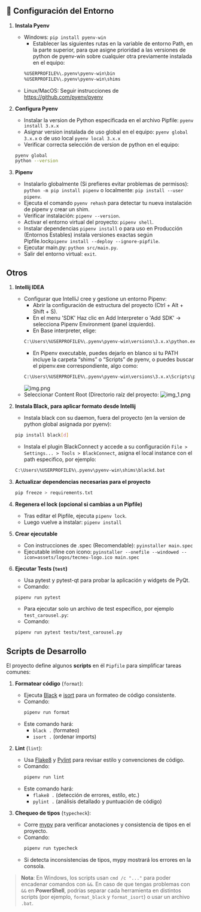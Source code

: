 ## 🚀 Configuración del Entorno

1. **Instala Pyenv**
    - Windows: `pip install pyenv-win`
      - Establecer las siguientes rutas en la variable de entorno Path, en la parte superior, para que asigne prioridad a las versiones de python de pyenv-win sobre cualquier otra previamente instalada en el equipo:
      ```bash
      %USERPROFILE%\.pyenv\pyenv-win\bin
      %USERPROFILE%\.pyenv\pyenv-win\shims
    - Linux/MacOS: Seguir instrucciones de https://github.com/pyenv/pyenv

2. **Configura Pyenv**
   - Instalar la version de Python especificada en el archivo Pipfile: `pyenv install 3.x.x`
   - Asignar version instalada de uso global en el equipo: `pyenv global 3.x.x` o de uso local `pyenv local 3.x.x`
   - Verificar correcta selección de version de python en el equipo:
   ```bash
   pyenv global
   python --version

3. **Pipenv**
   - Instalarlo globalmente (Si prefieres evitar problemas de permisos): `python -m pip install pipenv` o localmente: `pip install --user pipenv`.
   - Ejecuta el comando `pyenv rehash` para detectar tu nueva instalación de pipenv y crear un shim.
   - Verificar instalación: `pipenv --version`.
   - Activar el entorno virtual del proyecto: `pipenv shell`.
   - Instalar dependencias `pipenv install` o para uso en Producción (Entornos Estables) instala versiones exactas según Pipfile.lock`pipenv install --deploy --ignore-pipfile`.
   - Ejecutar main.py: `python src/main.py`.
   - Salir del entorno virtual: `exit`.

## Otros

1. **Intellij IDEA**
   - Configurar que IntelliJ cree y gestione un entorno Pipenv:
     - Abrir la configuración de estructura del proyecto (Ctrl + Alt + Shift + S).
     - En el menu 'SDK' Haz clic en Add Interpreter o 'Add SDK' → selecciona Pipenv Environment (panel izquierdo).
     - En Base interpreter, elige: 
     ```bash
     C:\Users\%USERPROFILE%\.pyenv\pyenv-win\versions\3.x.x\python.exe
     ```
     - En Pipenv executable, puedes dejarlo en blanco si tu PATH incluye la carpeta “shims” o “Scripts” de pyenv, o puedes buscar el pipenv.exe correspondiente, algo como:
     ```bash
     C:\Users\%USERPROFILE%\.pyenv\pyenv-win\versions\3.x.x\Scripts\pipenv.exe
     ```
     ![img.png](img.png)
   - Seleccionar Content Root (Directorio raíz del proyecto:
   ![img_1.png](img_1.png)

2. **Instala Black, para aplicar formato desde Intellij**
   - Instala black con su daemon, fuera del proyecto (en la version de python global asignada por pyenv):
   ```bash
   pip install black[d]
   ```
   - Instala el plugin BlackConnect y accede a su configuración `File > Settings... > Tools > BlackConnect`, asigna el local instance con el path especifico, por ejemplo:
   ```bash
   C:\Users\%USERPROFILE%\.pyenv\pyenv-win\shims\blackd.bat
   ```
   
3. **Actualizar dependencias necesarias para el proyecto**
   ```bash
   pip freeze > requirements.txt
   
4. **Regenera el lock (opcional si cambias a un Pipfile)**
   - Tras editar el Pipfile, ejecuta `pipenv lock`.
   - Luego vuelve a instalar: `pipenv install`
   
5. **Crear ejecutable**
    - Con instrucciones de .spec (Recomendable): `pyinstaller main.spec`
    - Ejecutable inline con icono: `pyinstaller --onefile --windowed --icon=assets/logos/tecneu-logo.ico main.spec`

6. **Ejecutar Tests (`test`)**
   -  Usa pytest y pytest-qt para probar la aplicación y widgets de PyQt.
   - Comando:
   ```bash
   pipenv run pytest
   ```
   - Para ejecutar solo un archivo de test específico, por ejemplo `test_carousel.py`:
   - Comando:
   ```bash
   pipenv run pytest tests/test_carousel.py
   ```
## Scripts de Desarrollo

El proyecto define algunos **scripts** en él `Pipfile` para simplificar tareas comunes:

1. **Formatear código** (`format`):
    - Ejecuta [Black](https://black.readthedocs.io/en/stable/) e [isort](https://pycqa.github.io/isort/) para un formateo de código consistente.
    - Comando:
      ```bash
      pipenv run format
      ```
    - Este comando hará:
        - `black .` (formateo)
        - `isort .` (ordenar imports)

2. **Lint** (`lint`):
    - Usa [Flake8](https://flake8.pycqa.org/en/latest/) y [Pylint](https://pylint.pycqa.org/en/latest/) para revisar estilo y convenciones de código.
    - Comando:
      ```bash
      pipenv run lint
      ```
    - Este comando hará:
        - `flake8 .` (detección de errores, estilo, etc.)
        - `pylint .` (análisis detallado y puntuación de código)

3. **Chequeo de tipos** (`typecheck`):
    - Corre [mypy](http://mypy-lang.org/) para verificar anotaciones y consistencia de tipos en el proyecto.
    - Comando:
      ```bash
      pipenv run typecheck
      ```
    - Si detecta inconsistencias de tipos, mypy mostrará los errores en la consola.

> **Nota**: En Windows, los scripts usan `cmd /c "..."` para poder encadenar comandos con `&&`.
> En caso de que tengas problemas con `&&` en **PowerShell**, podrías separar cada herramienta en distintos scripts (por ejemplo, `format_black` y `format_isort`) o usar un archivo `.bat`.
